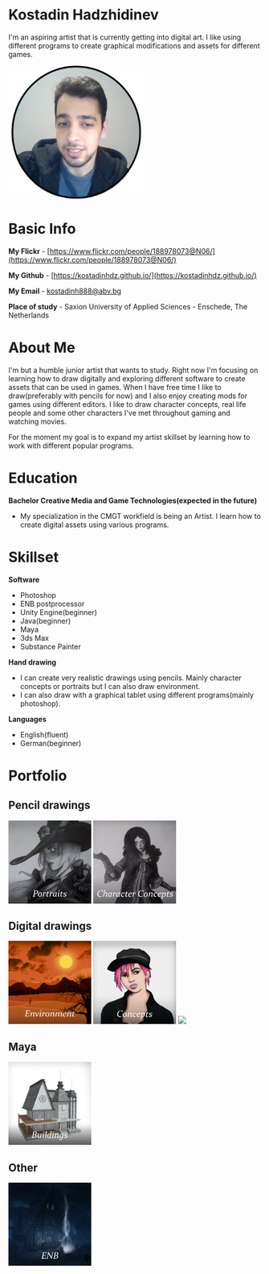# Kostadin Hadzhidinev
I'm an aspiring artist that is currently getting into digital art. I like using different programs to create graphical modifications and assets for different games.

<img src="imageofguy.png" width="270">

# Basic Info

**My Flickr** - [https://www.flickr.com/people/188978073@N06/](https://www.flickr.com/people/188978073@N06/)

**My Github** - [https://kostadinhdz.github.io/](https://kostadinhdz.github.io/)

**My Email** - kostadinh888@abv.bg

**Place of study** - Saxion University of Applied Sciences - Enschede, The Netherlands

# About Me

I'm but a humble junior artist that wants to study. Right now I'm focusing on learning how to draw digitally and exploring different software to create assets that can be used in games. When I have free time I like to draw(preferably with pencils for now) and I also enjoy creating mods for games using different editors. I like to draw character concepts, real life people and some other characters I've met throughout gaming and watching movies.

For the moment my goal is to expand my artist skillset by learning how to work with different popular programs.

# Education

**Bachelor Creative Media and Game Technologies(expected in the future)**

- My specialization in the CMGT workfield is being an Artist. I learn how to create digital assets using various programs.

# Skillset

**Software**
- Photoshop
- ENB postprocessor
- Unity Engine(beginner)
- Java(beginner)
- Maya
- 3ds Max
- Substance Painter

**Hand drawing**
- I can create very realistic drawings using pencils. Mainly character concepts or portraits but I can also draw environment.
- I can also draw with a graphical tablet using different programs(mainly photoshop).

**Languages**
- English(fluent)
- German(beginner)

# Portfolio

## Pencil drawings

[<img src="portraits.png" width="165">](https://kostadinhdz.github.io/Kostadin-Hadzidinev-Pencil-Portraits/) 
[<img src="character_concepts.png" width="165">](https://kostadinhdz.github.io/Kostadin-Hadzhidinev-Pencil-Concepts//)

## Digital drawings

[<img src="environment.png" width="165">](https://kostadinhdz.github.io/Kostadin-Hadzhidinev-Digital-Environment/) 
[<img src="digital_concepts.png" width="165">](https://kostadinhdz.github.io/Kostadin-Hadzhidinev-Digital-Concepts/) 
[<img src="digital_other.png" width="165">](https://kostadinhdz.github.io/Kostadin-Hadzhidinev-Digital-Other/)

## Maya

[<img src="maya_buildings.png" width="165">](https://kostadinhdz.github.io/Kostadin-Hadzhidinev-Maya-Architexture/)

## Other

[<img src="enb.png" width="165">](https://kostadinhdz.github.io/Kostadin-Hadzhidinev-Other-ENB/)

